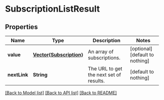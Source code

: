 # SubscriptionListResult


## Properties
Name | Type | Description | Notes
------------ | ------------- | ------------- | -------------
**value** | [**Vector{Subscription}**](Subscription.md) | An array of subscriptions. | [optional] [default to nothing]
**nextLink** | **String** | The URL to get the next set of results. | [default to nothing]


[[Back to Model list]](../README.md#models) [[Back to API list]](../README.md#api-endpoints) [[Back to README]](../README.md)


